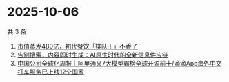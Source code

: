 # 2025-10-06

共 3 条

<!-- BEGIN 36KR -->
<!-- 最后更新时间 2025-10-06 07:19:51 +0800 -->
1. [市值蒸发480亿，初代餐饮「排队王」不香了](https://36kr.com/p/3495540111432841)
1. [告别搜索，内容即时生成：AI原生时代的全新信息供应链](https://36kr.com/p/3459631774193025)
1. [中国公司全球化周报｜阿里通义7大模型霸榜全球开源前十/滴滴App海外中文打车服务已上线12个国家](https://36kr.com/p/3496308402560132)
<!-- END 36KR -->